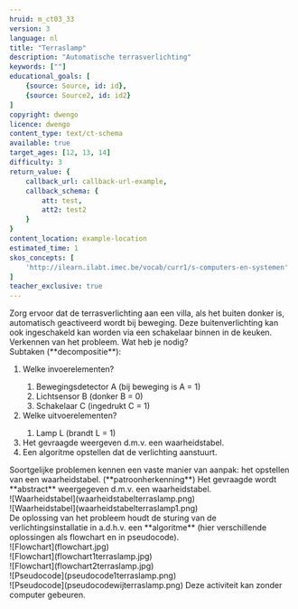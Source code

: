 ```yaml
---
hruid: m_ct03_33
version: 3
language: nl
title: "Terraslamp"
description: "Automatische terrasverlichting"
keywords: [""]
educational_goals: [
    {source: Source, id: id}, 
    {source: Source2, id: id2}
]
copyright: dwengo
licence: dwengo
content_type: text/ct-schema
available: true
target_ages: [12, 13, 14]
difficulty: 3
return_value: {
    callback_url: callback-url-example,
    callback_schema: {
        att: test,
        att2: test2
    }
}
content_location: example-location
estimated_time: 1
skos_concepts: [
    'http://ilearn.ilabt.imec.be/vocab/curr1/s-computers-en-systemen'
]
teacher_exclusive: true
---
```


<context>
Zorg ervoor dat de terrasverlichting aan een villa, als het buiten donker is, automatisch geactiveerd wordt bij beweging. Deze buitenverlichting kan ook ingeschakeld kan worden via een schakelaar binnen in de keuken. 
</div>
</context>
<decomposition>
Verkennen van het probleem. Wat heb je nodig? <br> 
Subtaken (**decompositie**):<br>
<ol>
    <li>Welke invoerelementen?</li>
        <ol> <li>Bewegingsdetector A (bij beweging is A  = 1)</li>
             <li>Lichtsensor B (donker B = 0)</li>
             <li>Schakelaar C (ingedrukt C = 1)</li>
        </ol>
    <li>Welke uitvoerelementen?</li>
        <ol>
            <li>Lamp L (brandt L = 1)</li>
        </ol>
    <li>Het gevraagde weergeven d.m.v. een waarheidstabel. </li>
    <li>Een algoritme opstellen dat de verlichting aanstuurt.</li>
</ol>
</decomposition>
<patternRecognition>
Soortgelijke problemen kennen een vaste manier van aanpak: het opstellen van een waarheidstabel. (**patroonherkenning**)
</patternRecognition>
<abstraction>
Het gevraagde wordt **abstract** weergegeven d.m.v. een waarheidstabel.<br>
![Waarheidstabel](waarheidstabelterraslamp.png)  <br>
![Waarheidstabel](waarheidstabelterraslamp1.png)  <br>
</abstraction>
<algorithms>
De oplossing van het probleem houdt de sturing van de verlichtingsinstallatie in a.d.h.v. een **algoritme** (hier verschillende oplossingen als flowchart en in pseudocode).<br>
![Flowchart](flowchart.jpg)<br>
![Flowchart](flowchart1terraslamp.jpg)<br>
![Flowchart](flowchart2terraslamp.jpg)<br>
![Pseudocode](pseudocode1terraslamp.png)<br>
![Pseudocode](pseudocodewijterraslamp.png)
</algorithms>
<implementation>
Deze activiteit kan zonder computer gebeuren.
</implementation>

